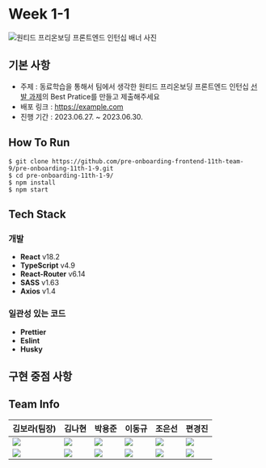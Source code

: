 # Week 1-1

![원티드 프리온보딩 프론트엔드 인턴십 배너 사진](https://static.wanted.co.kr/images/events/2909/b35918a6.jpg)

## 기본 사항

- 주제 : 동료학습을 통해서 팀에서 생각한 원티드 프리온보딩 프론트엔드 인턴십 [선발 과제](https://github.com/walking-sunset/selection-task#api)의 Best Pratice를 만들고 제출해주세요
- 배포 링크 : https://example.com
- 진행 기간 : 2023.06.27. ~ 2023.06.30.

## How To Run

```shell
$ git clone https://github.com/pre-onboarding-frontend-11th-team-9/pre-onboarding-11th-1-9.git
$ cd pre-onboarding-11th-1-9/
$ npm install
$ npm start
```

## Tech Stack

### 개발

- **React** v18.2
- **TypeScript** v4.9
- **React-Router** v6.14
- **SASS** v1.63
- **Axios** v1.4

### 일관성 있는 코드

- **Prettier**
- **Eslint**
- **Husky**

## 구현 중점 사항

## Team Info

| 김보라(팀장)                                                                                                                                                          | 김나현                                                                                                                                                            | 박용준                                                                                                                                                          | 이동규                                                                                                                                                                    | 조은선                                                                                                                                                    | 편경진                                                                                                                                                          |
| --------------------------------------------------------------------------------------------------------------------------------------------------------------------- | ----------------------------------------------------------------------------------------------------------------------------------------------------------------- | --------------------------------------------------------------------------------------------------------------------------------------------------------------- | ------------------------------------------------------------------------------------------------------------------------------------------------------------------------- | --------------------------------------------------------------------------------------------------------------------------------------------------------- | --------------------------------------------------------------------------------------------------------------------------------------------------------------- |
| <img src="https://avatars.githubusercontent.com/u/52031484?v=4" />                                                                                                    | <img src="https://avatars.githubusercontent.com/u/103403660?v=4" />                                                                                               | <img src="https://avatars.githubusercontent.com/u/61629480?v=4" />                                                                                              | <img src="https://avatars.githubusercontent.com/u/88726990?v=4" />                                                                                                        | <img src="https://avatars.githubusercontent.com/u/115976203?v=4" />                                                                                       | <img src="https://avatars.githubusercontent.com/u/95751232?v=4" />                                                                                              |
| <a href="https://github.com/rockbell89" target="_blank"><img src="https://img.shields.io/badge/rockbell89-181717?style=flat-square&logo=github&logoColor=white"/></a> | <a href="https://github.com/reezekim" target="_blank"><img src="https://img.shields.io/badge/reezekim-181717?style=flat-square&logo=github&logoColor=white"/></a> | <a href="https://github.com/yoopark" target="_blank"><img src="https://img.shields.io/badge/yoopark-181717?style=flat-square&logo=github&logoColor=white"/></a> | <a href="https://github.com/tenenger7125" target="_blank"><img src="https://img.shields.io/badge/tenenger7125-181717?style=flat-square&logo=github&logoColor=white"/></a> | <a href="https://github.com/es39" target="_blank"><img src="https://img.shields.io/badge/es39-181717?style=flat-square&logo=github&logoColor=white"/></a> | <a href="https://github.com/kjindev" target="_blank"><img src="https://img.shields.io/badge/kjindev-181717?style=flat-square&logo=github&logoColor=white"/></a> |
